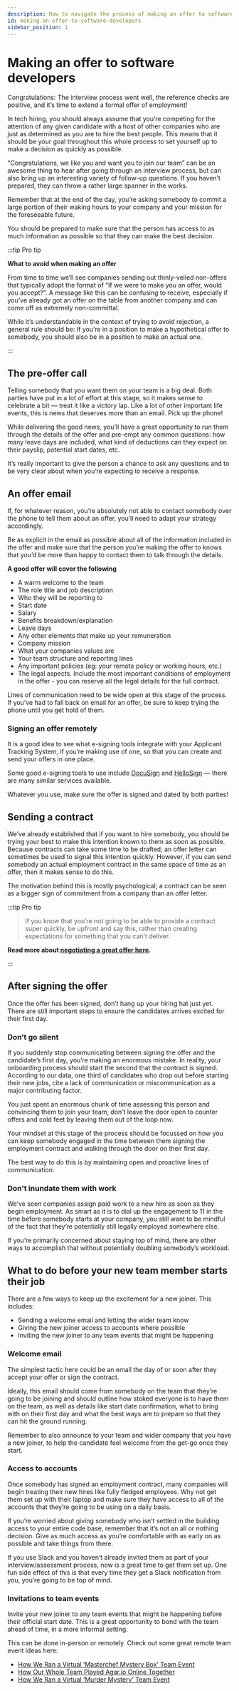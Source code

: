 ```yaml
---
description: How to navigate the process of making an offer to software developers, and what to do after the offer is signed.
id: making-an-offer-to-software-developers
sidebar_position: 1
---
```

# Making an offer to software developers

Congratulations: The interview process went well, the reference checks are positive, and it’s time to extend a formal offer of employment!

In tech hiring, you should always assume that you’re competing for the attention of any given candidate with a host of other companies who are just as determined as you are to hire the best people. This means that it should be your goal throughout this whole process to set yourself up to make a decision as quickly as possible.

“Congratulations, we like you and want you to join our team” can be an awesome thing to hear after going through an interview process, but can also bring up an interesting variety of follow-up questions. If you haven’t prepared, they can throw a rather large spanner in the works.

Remember that at the end of the day, you’re asking somebody to commit a large portion of their waking hours to your company and your mission for the foreseeable future. 

You should be prepared to make sure that the person has access to as much information as possible so that they can make the best decision.

:::tip Pro tip

**What to avoid when making an offer**

From time to time we’ll see companies sending out thinly-veiled non-offers that typically adopt the format of “If we were to make you an offer, would you accept?”. A message like this can be confusing to receive, especially if you’ve already got an offer on the table from another company and can come off as extremely non-committal.

While it’s understandable in the context of trying to avoid rejection, a general rule should be: If you’re in a position to make a hypothetical offer to somebody, you should also be in a position to make an actual one.

:::


## The pre-offer call

Telling somebody that you want them on your team is a big deal. Both parties have put in a lot of effort at this stage, so it makes sense to celebrate a bit — treat it like a victory lap. Like a lot of other important life events, this is news that deserves more than an email. Pick up the phone!

While delivering the good news, you’ll have a great opportunity to run them through the details of the offer and pre-empt any common questions: how many leave days are included, what kind of deductions can they expect on their payslip, potential start dates, etc.

It’s really important to give the person a chance to ask any questions and to be very clear about when you’re expecting to receive a response.


## An offer email

If, for whatever reason, you’re absolutely not able to contact somebody over the phone to tell them about an offer, you’ll need to adapt your strategy accordingly. 

Be as explicit in the email as possible about all of the information included in the offer and make sure that the person you’re making the offer to knows that you’d be more than happy to contact them to talk through the details.


**A good offer will cover the following**

* A warm welcome to the team
* The role title and job description
* Who they will be reporting to 
* Start date
* Salary
* Benefits breakdown/explanation 
* Leave days 
* Any other elements that make up your remuneration
* Company mission
* What your companies values are
* Your team structure and reporting lines
* Any important policies (eg: your remote policy or working hours, etc.)
* The legal aspects. Include the most important conditions of employment in the offer - you can reserve all the legal details for the full contract.

Lines of communication need to be wide open at this stage of the process. If you’ve had to fall back on email for an offer, be sure to keep trying the phone until you get hold of them.


### Signing an offer remotely

It is a good idea to see what e-signing tools integrate with your Applicant Tracking System, if you’re making use of one, so that you can create and send your offers in one place.

Some good e-signing tools to use include [DocuSign](https://www.docusign.com/) and [HelloSign](https://www.hellosign.com/) — there are many similar services available.

Whatever you use, make sure the offer is signed and dated by both parties!


## Sending a contract

We’ve already established that if you want to hire somebody, you should be trying your best to make this intention known to them as soon as possible. Because contracts can take some time to be drafted, an offer letter can sometimes be used to signal this intention quickly. However, if you can send somebody an actual employment contract in the same space of time as an offer, then it makes sense to do this.

The motivation behind this is mostly psychological; a contract can be seen as a bigger sign of commitment from a company than an offer letter.

:::tip Pro tip

> If you know that you’re not going to be able to provide a contract super quickly, be upfront and say this, rather than creating expectations for something that you can’t deliver.

**Read more about [negotiating a great offer here](https://www.offerzen.com/blog/how-to-negotiate-a-job-offer-more-than-money).**

:::

## After signing the offer 

Once the offer has been signed, don’t hang up your hiring hat just yet. There are still important steps to ensure the candidates arrives excited for their first day. 


### Don’t go silent

If you suddenly stop communicating between signing the offer and the candidate’s first day, you’re making an enormous mistake. In reality, your onboarding process should start the second that the contract is signed. According to our data, one third of candidates who drop out before starting their new jobs, cite a lack of communication or miscommunication as a major contributing factor. 

You just spent an enormous chunk of time assessing this person and convincing them to join your team, don’t leave the door open to counter offers and cold feet by leaving them out of the loop now.

Your mindset at this stage of the process should be focussed on how you can keep somebody engaged in the time between them signing the employment contract and walking through the door on their first day. 

The best way to do this is by maintaining open and proactive lines of communication.


### Don't inundate them with work

We’ve seen companies assign paid work to a new hire as soon as they begin employment. As smart as it is to dial up the engagement to 11 in the time before somebody starts at your company, you still want to be mindful of the fact that they’re potentially still legally employed somewhere else.

If you’re primarily concerned about staying top of mind, there are other ways to accomplish that without potentially doubling somebody’s workload.


## What to do before your new team member starts their job 

There are a few ways to keep up the excitement for a new joiner. This includes:

* Sending a welcome email and letting the wider team know
* Giving the new joiner access to accounts where possible
* Inviting the new joiner to any team events that might be happening


### Welcome email

The simplest tactic here could be an email the day of or soon after they accept your offer or sign the contract. 

Ideally, this email should come from somebody on the team that they’re going to be joining and should outline how stoked everyone is to have them on the team, as well as details like start date confirmation, what to bring with on their first day and what the best ways are to prepare so that they can hit the ground running.

Remember to also announce to your team and wider company that you have a new joiner, to help the candidate feel welcome from the get-go once they start.


### Access to accounts

Once somebody has signed an employment contract, many companies will begin treating their new hires like fully fledged employees. Why not get them set up with their laptop and make sure they have access to all of the accounts that they’re going to be using on a daily basis. 

If you’re worried about giving somebody who isn’t settled in the building access to your entire code base, remember that it’s not an all or nothing decision. Give as much access as you’re comfortable with as early on as possible and take things from there.

If you use Slack and you haven’t already invited them as part of your interview/assessment process, now is a great time to get them set up. One fun side effect of this is that every time they get a Slack notification from you, you’re going to be top of mind.


### Invitations to team events

Invite your new joiner to any team events that might be happening before their official start date. This is a great opportunity to bond with the team ahead of time, in a more informal setting.

This can be done in-person or remotely. Check out some great remote team event ideas here:

* [How We Ran a Virtual ‘Masterchef Mystery Box’ Team Event](https://www.offerzen.com/blog/how-we-ran-a-virtual-masterchef-mystery-box-team-event)
* [How Our Whole Team Played Agar.io Online Together](https://www.offerzen.com/blog/how-our-whole-team-played-agar-io-online-together)
* [How We Ran a Virtual ‘Murder Mystery’ Team Event](https://www.offerzen.com/blog/how-we-ran-a-virtual-murder-mystery-team-event)